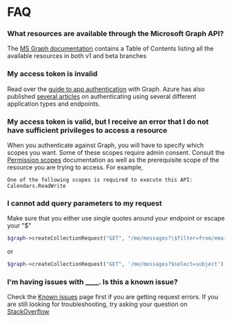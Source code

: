 # FAQ

### What resources are available through the Microsoft Graph API?
The [MS Graph documentation](https://developer.microsoft.com/en-us/graph/docs) contains a Table of Contents listing all the available resources in both v1 and beta branches

### My access token is invalid
Read over the [guide to app authentication](https://developer.microsoft.com/en-us/graph/docs/concepts/auth_overview) with Graph. Azure has also published [several articles](https://docs.microsoft.com/en-us/azure/active-directory/active-directory-whatis) on authenticating using several different application types and endpoints.

### My access token is valid, but I receive an error that I do not have sufficient privileges to access a resource
When you authenticate against Graph, you will have to specify which scopes you want. Some of these scopes require admin consent. Consult the [Permission scopes](https://developer.microsoft.com/en-us/graph/docs/concepts/permissions_reference) documentation as well as the prerequisite scope of the resource you are trying to access. For example,

```One of the following scopes is required to execute this API: Calendars.ReadWrite```


### I cannot add query parameters to my request
Make sure that you either use single quotes around your endpoint or escape your "$"
```php
$graph->createCollectionRequest("GET", "/me/messages?\$filter=from/emailAddress/address eq 'email@dot.com'");
```
or
```php
$graph->createCollectionRequest("GET", '/me/messages?$select=subject');
```

### I'm having issues with ____. Is this a known issue?
Check the [Known issues](https://developer.microsoft.com/en-us/graph/docs/concepts/known_issues) page first if you are getting request errors. If you are still looking for troubleshooting, try asking your question on [StackOverflow](https://stackoverflow.com/questions/tagged/microsoftgraph?sort=newest)
